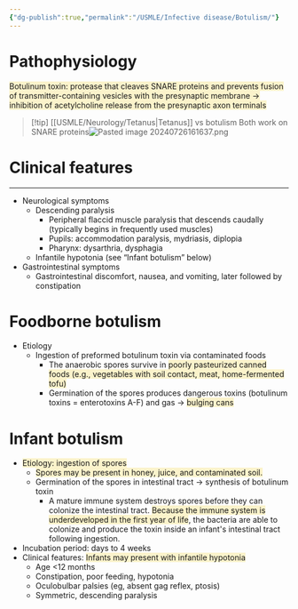 ```yaml
---
{"dg-publish":true,"permalink":"/USMLE/Infective disease/Botulism/"}
---
```


# Pathophysiology
<span style="background:rgba(240, 200, 0, 0.2)">Botulinum toxin: protease that cleaves SNARE proteins and prevents fusion of transmitter-containing vesicles with the presynaptic membrane → inhibition of acetylcholine release from the presynaptic axon terminals</span>
>[!tip] [[USMLE/Neurology/Tetanus\|Tetanus]] vs botulism
>Both work on SNARE proteins![Pasted image 20240726161637.png](/img/user/appendix/Pasted%20image%2020240726161637.png)

# Clinical features
---
- Neurological symptoms
	- Descending paralysis
		- Peripheral flaccid muscle paralysis that descends caudally (typically begins in frequently used muscles)
		- Pupils: accommodation paralysis, mydriasis, diplopia
		- Pharynx: dysarthria, dysphagia
	- Infantile hypotonia (see “Infant botulism” below)
- Gastrointestinal symptoms
	- Gastrointestinal discomfort, nausea, and vomiting, later followed by constipation
# Foodborne botulism
- Etiology
	- Ingestion of preformed botulinum toxin via contaminated foods 
		- The anaerobic spores survive in <span style="background:rgba(240, 200, 0, 0.2)">poorly pasteurized canned foods (e.g., vegetables with soil contact, meat, home-fermented tofu)</span>
		- Germination of the spores produces dangerous toxins (botulinum toxins = enterotoxins A-F) and gas → <span style="background:rgba(240, 200, 0, 0.2)">bulging cans</span>
# Infant botulism
- <span style="background:rgba(240, 200, 0, 0.2)">Etiology: ingestion of spores</span> 
	- <span style="background:rgba(240, 200, 0, 0.2)">Spores may be present in honey, juice, and contaminated soil.</span>
	- Germination of the spores in intestinal tract → synthesis of botulinum toxin
		- A mature immune system destroys spores before they can colonize the intestinal tract. <span style="background:rgba(240, 200, 0, 0.2)">Because the immune system is underdeveloped in the first year of life</span>, the bacteria are able to colonize and produce the toxin inside an infant's intestinal tract following ingestion.
- Incubation period: days to 4 weeks
- Clinical features: <span style="background:rgba(240, 200, 0, 0.2)">Infants may present with infantile hypotonia</span> 
	- Age <12 months
	- Constipation, poor feeding, hypotonia
	- Oculobulbar palsies (eg, absent gag reflex, ptosis)
	- Symmetric, descending paralysis
